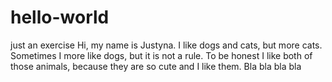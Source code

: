 # hello-world
just an exercise
Hi, my name is Justyna. I like dogs and cats, but more cats. Sometimes I more like dogs, but it is not a rule. To be honest I like both of those animals, because they are so cute and I like them. Bla bla bla bla
